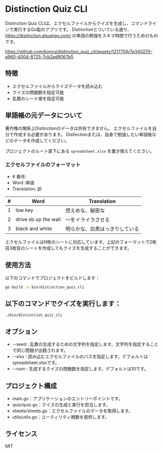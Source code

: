# Distinction Quiz CLI
Distinction Quiz CLIは、エクセルファイルからクイズを生成し、コマンドラインで実行するGo製のアプリです。
Distinctionとついている通り、https://distinction.atsueigo.com/ の単語の勉強をスキマ時間で行うためのものです。

https://github.com/konyu/distinction_quiz_cli/assets/1217706/7e340270-a960-4004-8725-7cb2ad9067b5

## 特徴

- エクセルファイルからクイズデータを読み込む
- クイズの問題数を指定可能
- 乱数のシード値を指定可能

## 単語帳の元データについて
著作権の関係上Distinctionのデータは共有できません。
エクセルファイルを自分で作成する必要があります。
Distinctionまたは、自身で勉強したい単語帳などのデータを作成してください。

プロジェクトのルート直下にある `spreadsheet.xlsx` を置き換えてください。

### エクセルファイルのフォーマット
- \# 番号:
- Word :単語
- Translation: 訳

| #   | Word                | Translation                  |
| --- | ------------------- | ---------------------------- |
| 1   | low key             | 控えめな、秘密な             |
| 2   | drive sb up the wall| 〜をイライラさせる           |
| 3   | black and white     | 明らかな、白黒はっきりしている |

エクセルファイルはN枚のシートに対応しています。上記のフォーマットで2枚目3枚目のシートを作成してもクイズを生成することができます。

## 使用方法

以下のコマンドでプロジェクトをビルドします：

```sh
go build -o bin/distinction_quiz_cli
```

## 以下のコマンドでクイズを実行します：

```
./bin/distinction_quiz_cli
```

## オプション
- --seed : 乱数の生成するための文字列を指定します。文字列を指定することで同じ問題が出題されます。
- --xlsx : 読み込むエクセルファイルのパスを指定します。デフォルトはspreadsheet.xlsxです。
- --num : 生成するクイズの問題数を指定します。デフォルトは10です。

## プロジェクト構成
- main.go：アプリケーションのエントリーポイントです。
- quiz/quiz.go：クイズの生成と実行を担当します。
- sheets/sheets.go：エクセルファイルのデータを取得します。
- utils/utils.go：ユーティリティ関数を提供します。

## ライセンス
MIT
